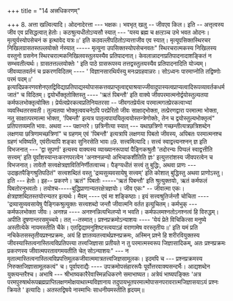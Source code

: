 +++
title = "14 अत्त्रधिकरणम्"

+++
8. अत्ता खल्वित्यादि। ओदनादेरत्ता --- भक्षकः। भवभृत् खलु -- जीवएव किल। इति -- अत्तृत्वस्य जीव एव प्रसिद्धत्वात् हेतोः। कठश्रुत्यधीतोऽप्यसौ स्यात् --- 'यस्य ब्रह्म च क्षत्ऱञ्च उभे भवत ओदनः। मृत्युर्यस्योपसेचनं क इत्थावेद यत्रः॥' इति कठवल्लीपठितोऽप्यत्ताजीव एव स्यात्। मृत्यूपसिक्तस्थिरचर निखिलग्रासतस्तल्लयोक्ते र्नस्यात् ----- मृत्युना उपसिक्तस्योपसेचनवतः" स्थिरचरात्मकस्य निखिलस्य वस्तुनो ग्रसनेन स्थिरचरात्मकनिखिलवस्तुलयस्यैव प्रतिपादनात्। केवलान्नादनाप्रतिपादनादाशङ्कितं न सम्भवतीत्यर्थः। ग्रासतत्तल्लयोक्तेः ' इति पाठे ग्रासरूपस्य तत्तद्वस्तुलयस्यैव प्रतिपादनादिति योज्यम्। जीवव्यातवर्तनं च प्रकरणविदितम् ---- ' विज्ञानसारथिर्यस्यु मनःप्रग्रहवान्नरः। सोऽध्वनः पारमाप्नोति तद्विष्णोः परमं पदम्॥' इत्यादिप्रकरणवशेनएतद्विविद्याप्रतिपाद्यस्योपासकत्तवप्राप्तृत्वाद्द्याश्रयाज्जीवादुपास्यत्वप्राप्यत्वादिरूपव्यावर्तकधर्मजातं" च विदितम्। द्वयोर्भोक्तृतोक्तिस्तु ---- 'ऋतं पिबन्तौ' इति वाक्ये जीवपरमात्मनोर्द्वयोस्तुल्यतया कर्मफलभोक्तृत्वोक्तिः। प्रेर्यत्वप्रेरकत्वप्रतिनियतरसा -- जीवगतप्रेर्यत्व परमात्मगतप्रेरकत्वाभ्यां व्यवस्थितरसवती। तुल्यतया भोक्तृत्ववचनेऽपि परप्रेरितो जीवः साक्षाद्भोक्ता, तत्प्रेरणद्वारा परमात्मा भोक्ता, नतु साक्षात्परमात्मा भोक्ता, 'पिबन्तौ' इत्यत्र पातृत्वपाययितृत्वयोस्तन्त्रेणोक्तेः, तेन च द्वयोस्तुल्यभोक्तृत्वं" प्रतिपत्तव्यमति भावः. अथवा --- पक्षान्तरे। छत्रिनीत्या स्यात् --- यथाछत्रिणो गच्छन्तीत्यत्रछत्रिशब्देन लक्षणया छत्रिणामच्छत्रिणां" च ग्रहणम् एवं 'पिबन्तौ' इत्यत्रापि लक्षणया पिबतो जीवस्य, अपिबतः परमात्मनश्च ग्रहणं भविष्यति, एवंरीत्यापि शङ्का सुनिरसेति भावः॥9. सत्त्वमित्यादि। सत्त्वं स्वाद्वत्त्यनश्नन् ज्ञ इति विभजनात् --- 'द्वा सुपर्णा' इत्यस्य वाक्यस्य व्याख्यानरूपायां पैङ्गिकश्रुतौ 'तदोरन्यः पिप्पलं स्वाद्वत्तीति सत्त्वम्' इति पूर्वांशस्यान्तःकरणपरत्वेन 'अनश्नन्नन्यो अभिचाकशीतिति ज्ञः' इत्युत्तरांशस्य जीवपरत्वेन च विभजनात्। तावेतौ सत्त्वक्षेत्रज्ञावितिनिर्णीतत्वाच्च। पैङ्ग्यधीतं सत्त्वं तु बुद्धिः, अथवा प्राणः --- उदाहृतपैङ्गिश्रुतिपठितं" सत्त्वशब्दितं वस्तु 'द्रव्यसुव्यवसायेषु सत्त्वम्' इति कोशात् बुद्धिस्तु अथवा प्राणोऽस्तु। इति --- हेतोः। इह-- प्रकरणे। ऋतं" पिबतोः -----'ऋतं पिबन्तौ' इति श्रुत्युक्तयोः, ऋतं कर्मफलं पिबतोरनुभवतोः। तयोश्च-----बुद्धिप्राणान्यतरक्षेत्रज्ञयोः। जीव एकः" -- जीवात्मा एकः। क्षेत्रज्ञशब्दितस्तयोरन्यतर इत्यर्थः। मैवम् ---- एवं मा शङ्किष्ठाः। इयं सत्त्वश्रुतिर्जन्तौ चोचिता ----'द्रव्यासुव्यवसायेषु पैङ्गिकश्रुत्युक्तः सत्त्वशब्दो जन्तौ जीवात्मनि वर्तत इत्युचितम्। कर्मभुक् --- कर्मफलभोक्ता जीवः। अनश्न्न ---- अनश्नन्नित्यभिलप्यो न भवति। कर्मफलमश्नतोऽनश्नत्वं हि विरुद्धम्। अपीति दूषणान्तरसमुच्चये। तत् --तस्मात्। प्रश्नप्रक्रमोऽन्याशयः ---- 'येयं प्रेते विचिकित्सा मनुष्ये अस्तीत्येके नायमस्तीति चैके। एतद्विद्यामनुशिष्टस्त्वयाऽहं वराणामेष वरस्तृतीयः॥' इति यमं प्रति नचिकेतसस्तृतीयप्रश्नप्रक्रमः, अयं हि ज्ञातव्यतत्त्वार्थप्रश्नप्रक्रमः, अस्मिन् प्रश्ने हि शरीरवियुक्तस्य जीवस्यास्तित्वनास्तित्वविप्रतिपत्त्या तत्त्वजिज्ञासा प्रतीयते न तु परमात्मस्वरूप जिज्ञासादिकम्, अतः प्रश्नप्रक्रमः प्रकरणस्य जीवात्मपरतावगमयतीति चेत् सोऽन्याशयः" --- न मृतात्मास्तित्वनास्तित्वविप्रपत्तिमूलकजीवात्ममात्रतत्त्वजिज्ञसामूलकः। इदमपि च --- प्रश्नप्रक्रमस्य निरुक्तजिज्ञासामूलकत्वं" च। पूर्वापराद्यैः ---- उपक्रमोपसंहाररूपैः पूर्वोत्तरवाक्यसन्दर्भैः। आद्यशब्देन युक्त्यन्तरैश्च। अभाषि --- श्रीभाष्यकारैरेवास्मिन्नधिकरणे समाभाष्यत। अत्रेयं भाष्यपङ्क्तिः 'अत्र परमपुरुषार्थरूपब्रह्मप्राप्तिलक्षणमोक्षयाथात्म्यविज्ञानाय तदुपायभूतपरमात्मोपासनपरावरात्मजिज्ञासयाऽयं प्रश्नः क्रियते ' इत्यादिः। अतस्तद्विषये नास्माभिः साधनीयमस्तीति हृदयम्॥